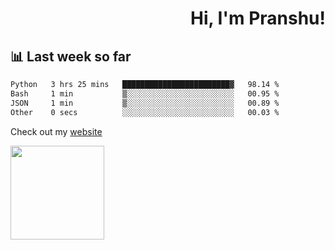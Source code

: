 <div align="right" >
   
   <H1>Hi, I'm Pranshu!</H1>

</div>

## 📊 Last week so far
<!--START_SECTION:waka-->

```txt
Python   3 hrs 25 mins   ████████████████████████▓   98.14 %
Bash     1 min           ▒░░░░░░░░░░░░░░░░░░░░░░░░   00.95 %
JSON     1 min           ▒░░░░░░░░░░░░░░░░░░░░░░░░   00.89 %
Other    0 secs          ░░░░░░░░░░░░░░░░░░░░░░░░░   00.03 %
```

<!--END_SECTION:waka-->

Check out my [website](https://pranshu05.vercel.app)

<img align="left" width="150" src="https://user-images.githubusercontent.com/70943732/209951571-93b7afe5-f523-4683-b725-5d94b287e94e.png">

